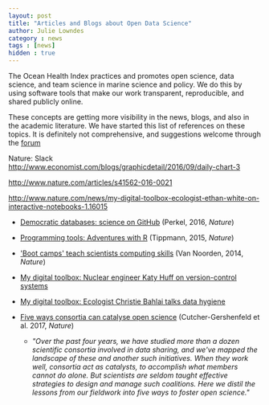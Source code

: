 ```yaml
---
layout: post
title: "Articles and Blogs about Open Data Science"
author: Julie Lowndes
category : news 
tags : [news]
hidden : true
---
```


The Ocean Health Index practices and promotes open science, data science, and team science in marine science and policy. We do this by using software tools that make our work transparent, reproducible, and shared publicly online. 

These concepts are getting more visibility in the news, blogs, and also in the academic literature. We have started this list of references on these topics. It is definitely not comprehensive, and suggestions welcome through the [forum](http://ohi-science.org/forum/)

Nature: Slack
http://www.economist.com/blogs/graphicdetail/2016/09/daily-chart-3

http://www.nature.com/articles/s41562-016-0021

http://www.nature.com/news/my-digital-toolbox-ecologist-ethan-white-on-interactive-notebooks-1.16015

- [Democratic databases: science on GitHub](http://www.nature.com/news/democratic-databases-science-on-github-1.20719) (Perkel, 2016, *Nature*)

- [Programming tools: Adventures with R](http://www.nature.com/news/programming-tools-adventures-with-r-1.16609) (Tippmann, 2015, *Nature*)

- ['Boot camps' teach scientists computing skills](http://www.nature.com/news/boot-camps-teach-scientists-computing-skills-1.15799) (Van Noorden, 2014, *Nature*)

- [My digital toolbox: Nuclear engineer Katy Huff on version-control systems](http://www.nature.com/news/my-digital-toolbox-nuclear-engineer-katy-huff-on-version-control-systems-1.16014)

- [My digital toolbox: Ecologist Christie Bahlai talks data hygiene](http://www.nature.com/news/my-digital-toolbox-ecologist-christie-bahlai-talks-data-hygiene-1.15896)

- [Five ways consortia can catalyse open science](http://www.nature.com/news/five-ways-consortia-can-catalyse-open-science-1.21706?WT.ec_id=NATURE-20170330&spMailingID=53733348&spUserID=MTA3NTk5MDU3NDU2S0&spJobID=1124993196&spReportId=MTEyNDk5MzE5NgS2) (Cutcher-Gershenfeld et al. 2017, *Nature*)
    - *"Over the past four years, we have studied more than a dozen scientific consortia involved in data sharing, and we've mapped the landscape of these and another such initiatives. When they work well, consortia act as catalysts, to accomplish what members cannot do alone. But scientists are seldom taught effective strategies to design and manage such coalitions. Here we distil the lessons from our fieldwork into five ways to foster open science."*